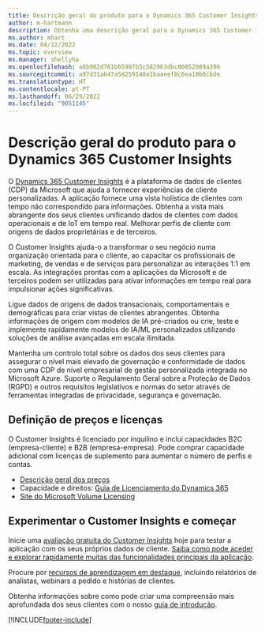 ```yaml
---
title: Descrição geral do produto para o Dynamics 365 Customer Insights
author: m-hartmann
description: Obtenha uma descrição geral para o Dynamics 365 Customer Insights e correspondentes funcionalidades principais.
ms.author: mhart
ms.date: 04/12/2022
ms.topic: overview
ms.manager: shellyha
ms.openlocfilehash: a8b982d761b6598fb5c582963dbc00852089a396
ms.sourcegitcommit: a97d31a647a5d259140a1baaeef8c6ea10b8cbde
ms.translationtype: HT
ms.contentlocale: pt-PT
ms.lasthandoff: 06/29/2022
ms.locfileid: "9051145"
---
```

# <a name="product-overview-for-dynamics-365-customer-insights"></a>Descrição geral do produto para o Dynamics 365 Customer Insights

O [Dynamics 365 Customer Insights](https://dynamics.microsoft.com/ai/customer-insights/) é a plataforma de dados de clientes (CDP) da Microsoft que ajuda a fornecer experiências de cliente personalizadas. A aplicação fornece uma vista holística de clientes com tempo não correspondido para informações. Obtenha a vista mais abrangente dos seus clientes unificando dados de clientes com dados operacionais e de IoT em tempo real. Melhorar perfis de cliente com origens de dados proprietárias e de terceiros. 

O Customer Insights ajuda-o a transformar o seu negócio numa organização orientada para o cliente, ao capacitar os profissionais de marketing, de vendas e de serviços para personalizar as interações 1:1 em escala. As integrações prontas com a aplicações da Microsoft e de terceiros podem ser utilizadas para ativar informações em tempo real para impulsionar ações significativas.

Ligue dados de origens de dados transacionais, comportamentais e demográficas para criar vistas de clientes abrangentes. Obtenha informações de origem com modelos de IA pré-criados ou crie, teste e implemente rapidamente modelos de IA/ML personalizados utilizando soluções de análise avançadas em escala ilimitada.

Mantenha um controlo total sobre os dados dos seus clientes para assegurar o nível mais elevado de governação e conformidade de dados com uma CDP de nível empresarial de gestão personalizada integrada no Microsoft Azure. Suporte o Regulamento Geral sobre a Proteção de Dados (RGPD) e outros requisitos legislativos e normas do setor através de ferramentas integradas de privacidade, segurança e governação.

## <a name="pricing-and-licensing"></a>Definição de preços e licenças
O Customer Insights é licenciado por inquilino e inclui capacidades B2C (empresa-cliente) e B2B (empresa-empresa). Pode comprar capacidade adicional com licenças de suplemento para aumentar o número de perfis e contas.

- [Descrição geral dos preços](https://dynamics.microsoft.com/ai/customer-insights/pricing/)
- Capacidade e direitos: [Guia de Licenciamento do Dynamics 365](https://go.microsoft.com/fwlink/?LinkId=866544)
- [Site do Microsoft Volume Licensing](https://www.microsoft.com/licensing/how-to-buy/how-to-buy)

## <a name="try-customer-insights-and-get-started"></a>Experimentar o Customer Insights e começar

Inicie uma [avaliação gratuita do Customer Insights](https://signup.microsoft.com/create-account/signup?SKU=036c2481-aa8a-47cd-ab43-324f0c157c2d&ali=1&RU=https:%2F%2Fhome.ci.ai.dynamics.com%2Fstart%2Ftrial&products=036c2481-aa8a-47cd-ab43-324f0c157c2d) hoje para testar a aplicação com os seus próprios dados de cliente. [Saiba como pode aceder e explorar rapidamente muitas das funcionalidades principais da aplicação](trial-signup.md). 

Procure por [recursos de aprendizagem em destaque](https://dynamics.microsoft.com/ai/customer-insights/resources/), incluindo relatórios de analistas, webinars a pedido e histórias de clientes.

Obtenha informações sobre como pode criar uma compreensão mais aprofundada dos seus clientes com o nosso [guia de introdução](get-started.md).

[!INCLUDE[footer-include](includes/footer-banner.md)]
